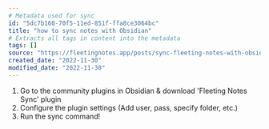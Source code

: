 ```yaml
---
# Metadata used for sync
id: "5dc7b160-70f5-11ed-851f-ffa8ce3064bc"
title: "how to sync notes with Obsidian"
# Extracts all tags in content into the metadata
tags: []
source: "https://fleetingnotes.app/posts/sync-fleeting-notes-with-obsidian/"
created_date: "2022-11-30"
modified_date: "2022-11-30"
---
```

1. Go to the community plugins in Obsidian & download 'Fleeting Notes Sync' plugin
2. Configure the plugin settings (Add user, pass, specify folder, etc.)
3. Run the sync command!